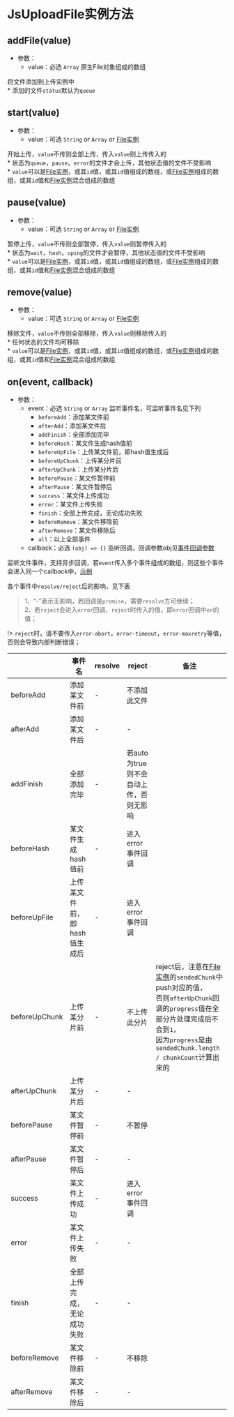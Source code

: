 # JsUploadFile实例方法

## addFile(value)

+ 参数：
  + value：必选 `Array` 原生File对象组成的数组

将文件添加到上传实例中<br>* 添加的文件`status`默认为`queue`

## start(value)

+ 参数：
  + value：可选 `String` or `Array` or [File实例](/v2/usage/file-attr.md)

开始上传，`value`不传则全部上传，传入`value`则上传传入的
<br>* 状态为`queue`，`pause`，`error`的文件才会上传，其他状态值的文件不受影响
<br>* `value`可以是[File实例](/v2/usage/file-attr.md)，或其`id`值，或其`id`值组成的数组，或[File实例](/v2/usage/file-attr.md)组成的数组，或其`id`值和[File实例](/v2/usage/file-attr.md)混合组成的数组

## pause(value)

+ 参数：
  + value：可选 `String` or `Array` or [File实例](/v2/usage/file-attr.md)

暂停上传，`value`不传则全部暂停，传入`value`则暂停传入的
<br>* 状态为`wait`，`hash`，`uping`的文件才会暂停，其他状态值的文件不受影响
<br>* `value`可以是[File实例](/v2/usage/file-attr.md)，或其`id`值，或其`id`值组成的数组，或[File实例](/v2/usage/file-attr.md)组成的数组，或其`id`值和[File实例](/v2/usage/file-attr.md)混合组成的数组

## remove(value)

+ 参数：
  + value：可选 `String` or `Array` or [File实例](/v2/usage/file-attr.md)

移除文件，`value`不传则全部移除，传入`value`则移除传入的
<br>* 任何状态的文件均可移除
<br>* `value`可以是[File实例](/v2/usage/file-attr.md)，或其`id`值，或其`id`值组成的数组，或[File实例](/v2/usage/file-attr.md)组成的数组，或其`id`值和[File实例](/v2/usage/file-attr.md)混合组成的数组

## on(event, callback)

+ 参数：
  + event：必选 `String` or `Array` 监听事件名，可监听事件名见下列
    + `beforeAdd`：添加某文件前
    + `afterAdd`：添加某文件后
    + `addFinish`：全部添加完毕
    + `beforeHash`：某文件生成hash值前
    + `beforeUpFile`：上传某文件前，即hash值生成后
    + `beforeUpChunk`：上传某分片前
    + `afterUpChunk`：上传某分片后
    + `beforePause`：某文件暂停前
    + `afterPause`：某文件暂停后
    + `success`：某文件上传成功
    + `error`：某文件上传失败
    + `finish`：全部上传完成，无论成功失败
    + `beforeRemove`：某文件移除前
    + `afterRemove`：某文件移除后
    + `all`：以上全部事件
  + callback：必选 `(obj) => {}` 监听回调，回调参数obj见[事件回调参数](/v2/usage/cb-params.md)

监听文件事件，支持异步回调，若`event`传入多个事件组成的数组，则这些个事件会进入同一个callback中，[示例](/v2/example/eg-onevent.md)<br>

各个事件中`resolve/reject`后的影响，见下表

> 1、“-”表示无影响，若回调是`promise`，需要`resolve`方可继续；<br>
> 2、若`reject`会进入`error`回调，`reject`时传入的值，即`error`回调中`er`的值；<br>

!> `reject`时，请不要传入`error-abort`，`error-timeout`，`error-maxretry`等值，否则会导致内部判断错误；<br>

| | 事件名 | resolve | reject | 备注 |
| --- | --- | --- | --- | --- |
| beforeAdd | 添加某文件前 | - | 不添加此文件 | |
| afterAdd | 添加某文件后 | - | - | |
| addFinish | 全部添加完毕 | - | 若auto为true则不会自动上传，否则无影响 | |
| beforeHash | 某文件生成hash值前 | - | 进入error事件回调 | |
| beforeUpFile | 上传某文件前，即hash值生成后 | - | 进入error事件回调 | |
| beforeUpChunk | 上传某分片前 | - | 不上传此分片 | reject后，注意在[File实例](/v2/usage/file-attr.md)的`sendedChunk`中push对应的值，<br>否则`afterUpChunk`回调的`progress`值在全部分片处理完成后不会到`1`，<br>因为`progress`是由`sendedChunk.length / chunkCount`计算出来的 |
| afterUpChunk | 上传某分片后 | - | - | |
| beforePause | 某文件暂停前 | - | 不暂停 | |
| afterPause | 某文件暂停后 | - | - | |
| success | 某文件上传成功 | - | 进入error事件回调 | |
| error | 某文件上传失败 | - | - | |
| finish | 全部上传完成，无论成功失败 | - | - | |
| beforeRemove | 某文件移除前 | - | 不移除 | |
| afterRemove | 某文件移除后 | - | - | |